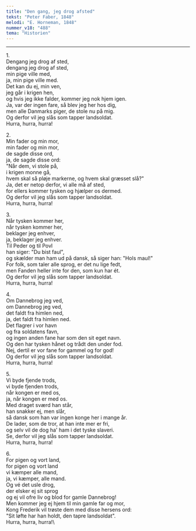 ```yaml
---
title: "Den gang, jeg drog afsted"
tekst: "Peter Faber, 1848"
melodi: "E. Horneman, 1848"
nummer_v18: "488"
tema: "Historien"
---
```

***

1\.\
Dengang jeg drog af sted,\
dengang jeg drog af sted,\
min pige ville med,\
ja, min pige ville med.\
Det kan du ej, min ven,\
jeg går i krigen hen,\
og hvis jeg ikke falder, kommer jeg nok hjem igen.\
Ja, var der ingen fare, så blev jeg her hos dig,\
men alle Danmarks piger, de stole nu på mig.\
Og derfor vil jeg slås som tapper landsoldat.\
Hurra, hurra, hurra!

2\.\
Min fader og min mor,\
min fader og min mor,\
de sagde disse ord,\
ja, de sagde disse ord:\
"Når dem, vi stole på,\
i krigen monne gå,\
hvem skal så pløje markerne, og hvem skal græsset slå?"\
Ja, det er netop derfor, vi alle må af sted,\
for ellers kommer tysken og hjælper os dermed.\
Og derfor vil jeg slås som tapper landsoldat.\
Hurra, hurra, hurra!

3\.\
Når tysken kommer her,\
når tysken kommer her,\
beklager jeg enhver,\
ja, beklager jeg enhver.\
Til Peder og til Povl\
han siger: "Du bist faul",\
og skælder man ham ud på dansk, så siger han: "Hols maul!"\
For folk, som taler alle sprog, er det nu lige fedt,\
men Fanden heller inte for den, som kun har ét.\
Og derfor vil jeg slås som tapper landsoldat.\
Hurra, hurra, hurra!

4\.\
Om Dannebrog jeg ved,\
om Dannebrog jeg ved,\
det faldt fra himlen ned,\
ja, det faldt fra himlen ned.\
Det flagrer i vor havn\
og fra soldatens favn,\
og ingen anden fane har som den sit eget navn.\
Og den har tysken hånet og trådt den under fod.\
Nej, dertil er vor fane for gammel og for god!\
Og derfor vil jeg slås som tapper landsoldat.\
Hurra, hurra, hurra!

5\.\
Vi byde fjende trods,\
vi byde fjenden trods,\
når kongen er med os,\
ja, når kongen er med os.\
Med draget sværd han står,\
han snakker ej, men slår,\
så dansk som han var ingen konge her i mange år.\
De lader, som de tror, at han inte mer er fri,\
og selv vil de dog ha' ham i det tyske slaveri.\
Se, derfor vil jeg slås som tapper landsoldat.\
Hurra, hurra, hurra!

6\.\
For pigen og vort land,\
for pigen og vort land\
vi kæmper alle mand,\
ja, vi kæmper, alle mand.\
Og vé det usle drog,\
der elsker ej sit sprog\
og ej vil ofre liv og blod for gamle Dannebrog!\
Men kommer jeg ej hjem til min gamle far og mor,\
Kong Frederik vil trøste dem med disse hersens ord:\
"Sit løfte har han holdt, den tapre landsoldat".\
Hurra, hurra, hurra!\
